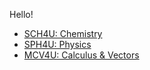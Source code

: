 Hello!

- [SCH4U: Chemistry](sch4u/index.html)
- [SPH4U: Physics](sph4u/index.html)
- [MCV4U: Calculus & Vectors](mcv4u/index.html)
